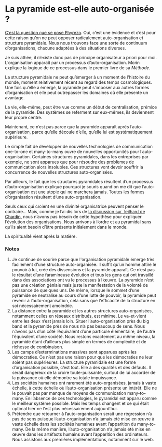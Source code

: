 # La pyramide est-elle auto-organisée ?

[C’est la question que se pose Phyrezo](http://blog.phyrezo.org/2008/09/la-pyramide-une-forme-dauto.html). Oui, c’est une évidence et c’est pour cette raison qu’on ne peut opposer radicalement auto-organisation et structure pyramidale. Nous nous trouvons face une sorte de continuum d’organisations, chacune adaptées à des situations diverses.

Je suis athée, il n’existe donc pas de principe organisateur a priori pour moi. L’organisation apparaît par un processus d’auto-organisation. Morin explique la logique de ce processus dans le premier livre de sa *Méthode*.

La structure pyramidale ne peut qu’émerger à un moment de l’histoire du monde, moment relativement récent au regard des temps cosmologiques. Une fois qu’elle a émergé, la pyramide peut s’imposer aux autres formes d’organisation et elle peut outrepasser les domaines où elle présente un avantage.

La vie, elle-même, peut être vue comme un début de centralisation, prémice de la pyramide. Des systèmes se referment sur eux-mêmes, ils deviennent leur propre centre.

Maintenant, ce n’est pas parce que la pyramide apparaît après l’auto-organisation, parce qu’elle découle d’elle, qu’elle lui est systématiquement supérieure.

Le simple fait de développer de nouvelles technologies de communication one-to-one et many-to-many ouvre de nouvelles opportunités pour l’auto-organisation. Certaines structures pyramidales, dans les entreprises par exemple, ne sont apparues que pour résoudre des problèmes de communication alors insolubles. Ces structures vont devoir souffrir la concurrence de nouvelles structures auto-organisées.

Par ailleurs, le fait que les structures pyramidales résultent d’un processus d’auto-organisation explique pourquoi je souris quand on me dit que l’auto-organisation est une utopie qui ne marchera jamais. Toutes les formes d’organisation résultent d’une auto-organisation.

Seuls ceux qui croient en une divinité organisatrice peuvent penser le contraire… Mais, comme je l’ai dis lors de [la discussion sur Teilhard de Chardin](/2008/09/08/teilhard-de-chardin/), nous n’avons pas besoin de cette hypothèse pour expliquer l’évolution des organisations. Nous arrivons à l’ordre et au pyramidal sans qu’ils aient besoin d’être présents initialement dans le monde.

La spiritualité vient après la matière.

### Notes

1. Je continue de sourire parce que l'organisation pyramidale émerge très facilement d'une structure auto-organisée. Il suffit qu’un homme attire le pouvoir à lui, crée des dissensions et la pyramide apparaît. Ce n’est pas le résultat d’une faramineuse évolution et tous les gens qui ont travaillé dans des associations ont vu le processus à l’œuvre. La pyramide n’est pas une création géniale mais juste la manifestation de la volonté de puissance de quelques uns. De même, lorsque le sommet d’une pyramide se neutralise au cours d'une lutte de pouvoir, la pyramide peut revenir à l’auto-organisation, cela sans que l’efficacité de la structure en soi nécessairement amoindrie.
2. La distance entre la pyramide et les autres structures auto-organisées, notamment celles en réseaux distribués, est minime. Le va-et-vient entre les deux n’est jamais loin. Situer l’auto-organisation près du big band et la pyramide près de nous n’a pas beaucoup de sens. Nous n’avons pas d’un côté l’équivalent d’une particule élémentaire, de l’autre l’équivalent d’une société. Nous restons exactement au même niveau, la pyramide étant d’ailleurs plus simple en termes de complexité et de richesse de combinaison.
3. Les camps d’exterminations massives sont apparues après les démocraties. Ce n’est pas une raison pour que les démocraties ne leur soient pas supérieures. La structure pyramidale est une forme d’organisation possible, c’est tout. Elle a des qualités et des défauts. Il serait dangereux de la croire toute-puissante, surtout de lui accorder de la puissance où elle démontre sa totale impuissance.
4. Les sociétés humaines ont rarement été auto-organisées, jamais à vaste échelle, à cette échelle où l’auto-organisation présente un intérêt. Elle ne le pouvait pas par manque de moyens de communication many-to-many. En l’absence de ces technologies, le pyramidal est apparu comme le meilleur système possible. Mais les temps changent et ce qui était optimal hier ne l’est plus nécessairement aujourd’hui.
5. Prétendre que retourner à l’auto-organisation serait une régression n’a pas de sens puisque l’auto-organisation n’a jamais été mise en œuvre à vaste échelle dans les sociétés humaines avant l’apparition du many-to-many. De la même manière, l’auto-organisation n’a jamais été mise en œuvre dans les artéfacts humains avant l’apparition des ordinateurs. Nous assistons aux premières implémentations, notamment sur le web.